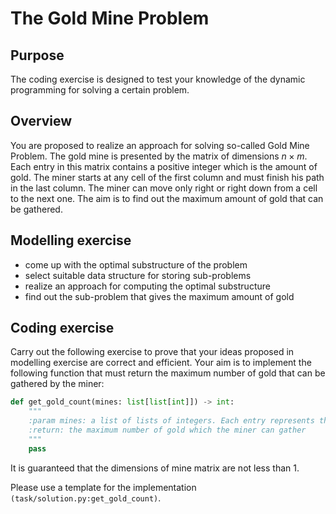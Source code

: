 # The Gold Mine Problem

## Purpose
The coding exercise is designed to test your knowledge of the dynamic programming for solving
a certain problem. 

## Overview
You are proposed to realize an approach for solving so-called Gold Mine Problem. The gold mine is presented by the
matrix of dimensions $n\times m$. Each entry in this matrix contains a positive integer which is the amount of gold. 
The miner starts at any cell of the first column and must finish his path in the last column. 
The miner can move only right or right down from a cell to the next one. The aim is to find out 
the maximum amount of gold that can be gathered. 


## Modelling exercise
- come up with the optimal substructure of the problem
- select suitable data structure for storing sub-problems
- realize an approach for computing the optimal substructure
- find out the sub-problem that gives the maximum amount of gold

## Coding exercise

Carry out the following exercise to prove that your ideas proposed in modelling exercise 
are correct and efficient. Your aim is to implement the following function that
must return the maximum number of gold that can be gathered by the miner:

```python
def get_gold_count(mines: list[list[int]]) -> int:
    """
    :param mines: a list of lists of integers. Each entry represents the number of gold
    :return: the maximum number of gold which the miner can gather
    """
    pass
```



It is guaranteed that the dimensions of mine matrix are not less than 1.

Please use a template for the implementation `(task/solution.py:get_gold_count)`.
